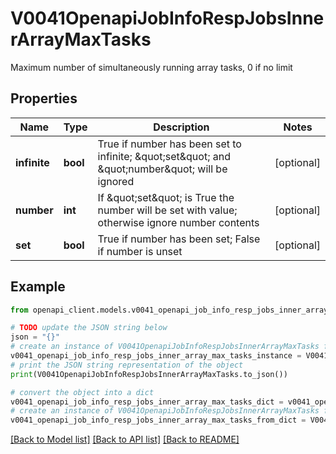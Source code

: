 # V0041OpenapiJobInfoRespJobsInnerArrayMaxTasks

Maximum number of simultaneously running array tasks, 0 if no limit

## Properties

Name | Type | Description | Notes
------------ | ------------- | ------------- | -------------
**infinite** | **bool** | True if number has been set to infinite; \&quot;set\&quot; and \&quot;number\&quot; will be ignored | [optional] 
**number** | **int** | If \&quot;set\&quot; is True the number will be set with value; otherwise ignore number contents | [optional] 
**set** | **bool** | True if number has been set; False if number is unset | [optional] 

## Example

```python
from openapi_client.models.v0041_openapi_job_info_resp_jobs_inner_array_max_tasks import V0041OpenapiJobInfoRespJobsInnerArrayMaxTasks

# TODO update the JSON string below
json = "{}"
# create an instance of V0041OpenapiJobInfoRespJobsInnerArrayMaxTasks from a JSON string
v0041_openapi_job_info_resp_jobs_inner_array_max_tasks_instance = V0041OpenapiJobInfoRespJobsInnerArrayMaxTasks.from_json(json)
# print the JSON string representation of the object
print(V0041OpenapiJobInfoRespJobsInnerArrayMaxTasks.to_json())

# convert the object into a dict
v0041_openapi_job_info_resp_jobs_inner_array_max_tasks_dict = v0041_openapi_job_info_resp_jobs_inner_array_max_tasks_instance.to_dict()
# create an instance of V0041OpenapiJobInfoRespJobsInnerArrayMaxTasks from a dict
v0041_openapi_job_info_resp_jobs_inner_array_max_tasks_from_dict = V0041OpenapiJobInfoRespJobsInnerArrayMaxTasks.from_dict(v0041_openapi_job_info_resp_jobs_inner_array_max_tasks_dict)
```
[[Back to Model list]](../README.md#documentation-for-models) [[Back to API list]](../README.md#documentation-for-api-endpoints) [[Back to README]](../README.md)


